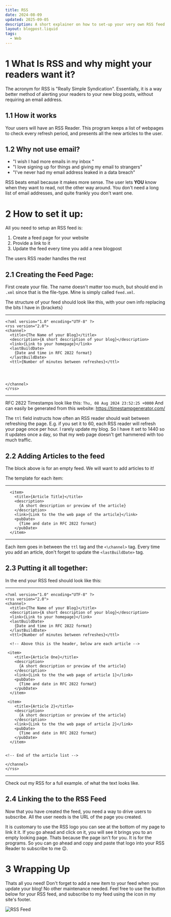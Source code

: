 ```yaml
---
title: RSS
date: 2024-08-09
updated: 2025-09-05
description: A short explainer on how to set-up your very own RSS feed
layout: blogpost.liquid
tags:
  - Web
---
```

# 1 What Is RSS and why might your readers want it?

The acronym for RSS is \"Really Simple Syndication\". Essentially, it is a way better method of alerting your readers to your new blog posts, without requiring an email address.

## 1.1 How it works

Your users will have an RSS Reader. This program keeps a list of webpages to check every refresh period, and presents all the new articles to the user.

## 1.2 Why not use email?

-   \"I wish I had more emails in my inbox \"
-   \"I love signing up for things and giving my email to strangers\"
-   \"I\'ve never had my email address leaked in a data breach\"

RSS beats email because it makes more sense. The user lets **YOU** know when they want to read, not the other way around. You don\'t need a long list of email addresses, and quite frankly you don\'t want one.

# 2 How to set it up:

All you need to setup an RSS feed is:

1.  Create a feed page for your website
2.  Provide a link to it
3.  Update the feed every time you add a new blogpost

The users RSS reader handles the rest

## 2.1 Creating the Feed Page:

First create your file. The name doesn\'t matter too much, but should end in `.xml` since that is the file-type. Mine is simply called `feed.xml`.

The structure of your feed should look like this, with your own info replacing the bits I have in {brackets}

------------------------------------------------------------------------

``` {.sourceCode .xml}
<?xml version="1.0" encoding="UTF-8" ?>
<rss version="2.0">
<channel>
  <title>{The Name of your Blog}</title>
  <description>{A short description of your blog}</description>
  <link>{Link to your homepage}</link>
  <lastBuildDate>
    {Date and time in RFC 2822 format}
  </lastBuildDate>
  <ttl>{Number of minutes between refreshes}</ttl>




</channel>
</rss>
```

------------------------------------------------------------------------

RFC 2822 Timestamps look like this: `Thu, 08 Aug 2024 23:52:25 +0000` And can easily be generated from this website: https://timestampgenerator.com/

The `ttl` field instructs how often an RSS reader should wait between refreshing the page. E.g. if you set it to 60, each RSS reader will refresh your page once per hour. I rarely update my blog. So I have it set to 1440 so it updates once a day, so that my web page doesn\'t get hammered with too much traffic.

## 2.2 Adding Articles to the feed

The block above is for an empty feed. We will want to add articles to
it!

The template for each item:

------------------------------------------------------------------------

``` {.sourceCode .xml}
  <item>
    <title>{Article Title}</title>
    <description>
      {A short description or preview of the article}
    </description>
    <link>{Link to the the web page of the article}</link>
    <pubDate>
      {Time and date in RFC 2822 format}
    </pubDate>
  </item>
```

------------------------------------------------------------------------

Each item goes in between the `ttl` tag and the `<\channel>` tag. Every
time you add an article, don\'t forget to update the `<lastBuildDate>`
tag.

## 2.3 Putting it all together:

In the end your RSS feed should look like this:

------------------------------------------------------------------------

``` {.sourceCode .xml}
<?xml version="1.0" encoding="UTF-8" ?>
<rss version="2.0">
<channel>
  <title>{The Name of your Blog}</title>
  <description>{A short description of your blog}</description>
  <link>{Link to your homepage}</link>
  <lastBuildDate>
    {Date and time in RFC 2822 format}
  </lastBuildDate>
  <ttl>{Number of minutes between refreshes}</ttl>

  <!-- Above this is the header, below are each article -->

 <item>
    <title>{Article One}</title>
    <description>
      {A short description or preview of the article}
    </description>
    <link>{Link to the the web page of article 1}</link>
    <pubDate>
      {Time and date in RFC 2822 format}
    </pubDate>
  </item>

 <item>
    <title>{Article 2}</title>
    <description>
      {A short description or preview of the article}
    </description>
    <link>{Link to the the web page of article 2}</link>
    <pubDate>
      {Time and date in RFC 2822 format}
    </pubDate>
  </item>


<!-- End of the article list -->

</channel>
</rss>
```

------------------------------------------------------------------------

Check out my RSS for a full example. of what the text looks like.

## 2.4 Linking the to the RSS Feed

Now that you have created the feed, you need a way to drive users to subscribe. All the user needs is the URL of the page you created.

It is customary to use the RSS logo you can see at the bottom of my page to link it it. If you go ahead and click on it, you will see it brings you to an empty looking page. Thats because the page isn\'t for you. It is for the programs. So you can go ahead and copy and paste that logo into your RSS Reader to subscribe to me 😉.

# 3 Wrapping Up

Thats all you need! Don\'t forget to add a new item to your feed when
you update your blog! No other maintenance needed. Feel free to use the button below for your RSS feed, and subscribe to my feed using the icon in my site's footer.


![RSS Feed](/Assets/rss-button.gif)
